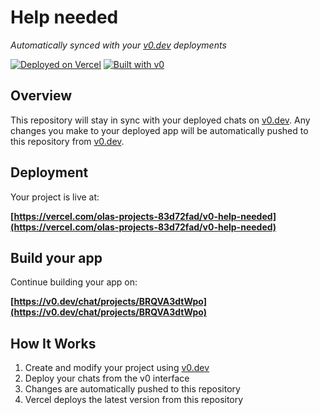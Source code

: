 # Help needed

*Automatically synced with your [v0.dev](https://v0.dev) deployments*

[![Deployed on Vercel](https://img.shields.io/badge/Deployed%20on-Vercel-black?style=for-the-badge&logo=vercel)](https://vercel.com/olas-projects-83d72fad/v0-help-needed)
[![Built with v0](https://img.shields.io/badge/Built%20with-v0.dev-black?style=for-the-badge)](https://v0.dev/chat/projects/BRQVA3dtWpo)

## Overview

This repository will stay in sync with your deployed chats on [v0.dev](https://v0.dev).
Any changes you make to your deployed app will be automatically pushed to this repository from [v0.dev](https://v0.dev).

## Deployment

Your project is live at:

**[https://vercel.com/olas-projects-83d72fad/v0-help-needed](https://vercel.com/olas-projects-83d72fad/v0-help-needed)**

## Build your app

Continue building your app on:

**[https://v0.dev/chat/projects/BRQVA3dtWpo](https://v0.dev/chat/projects/BRQVA3dtWpo)**

## How It Works

1. Create and modify your project using [v0.dev](https://v0.dev)
2. Deploy your chats from the v0 interface
3. Changes are automatically pushed to this repository
4. Vercel deploys the latest version from this repository
